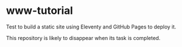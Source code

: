 # www-tutorial

Test to build a static site using Eleventy and GitHub Pages to deploy it.

This repository is likely to disappear when its task is completed.
